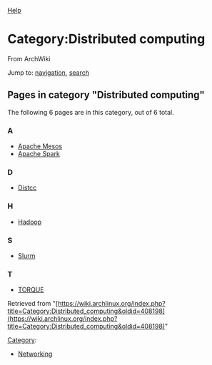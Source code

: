 [Help](//www.mediawiki.org/wiki/Special:MyLanguage/Help:Categories)

# Category:Distributed computing

From ArchWiki

Jump to: [navigation](#column-one), [search](#searchInput)

## Pages in category "Distributed computing"

The following 6 pages are in this category, out of 6 total.

### A

*   [Apache Mesos](/index.php/Apache_Mesos "Apache Mesos")
*   [Apache Spark](/index.php/Apache_Spark "Apache Spark")

### D

*   [Distcc](/index.php/Distcc "Distcc")

### H

*   [Hadoop](/index.php/Hadoop "Hadoop")

### S

*   [Slurm](/index.php/Slurm "Slurm")

### T

*   [TORQUE](/index.php/TORQUE "TORQUE")

Retrieved from "[https://wiki.archlinux.org/index.php?title=Category:Distributed_computing&oldid=408198](https://wiki.archlinux.org/index.php?title=Category:Distributed_computing&oldid=408198)"

[Category](/index.php/Special:Categories "Special:Categories"):

*   [Networking](/index.php/Category:Networking "Category:Networking")